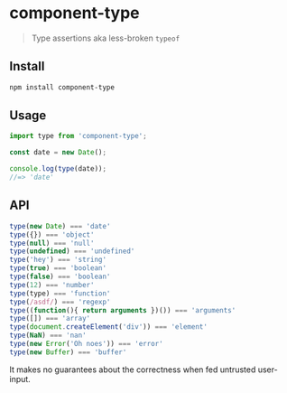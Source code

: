 # component-type

> Type assertions aka less-broken `typeof`

## Install

```sh
npm install component-type
```

## Usage

```js
import type from 'component-type';

const date = new Date();

console.log(type(date));
//=> 'date'
```

## API

```js
type(new Date) === 'date'
type({}) === 'object'
type(null) === 'null'
type(undefined) === 'undefined'
type('hey') === 'string'
type(true) === 'boolean'
type(false) === 'boolean'
type(12) === 'number'
type(type) === 'function'
type(/asdf/) === 'regexp'
type((function(){ return arguments })()) === 'arguments'
type([]) === 'array'
type(document.createElement('div')) === 'element'
type(NaN) === 'nan'
type(new Error('Oh noes')) === 'error'
type(new Buffer) === 'buffer'
```

It makes no guarantees about the correctness when fed untrusted user-input.
